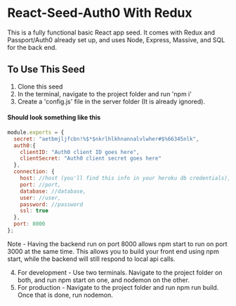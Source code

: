 # React-Seed-Auth0 With Redux

This is a fully functional basic React app seed. It comes with Redux and Passport/Auth0 already set up, and uses Node, Express, Massive, and SQL for the back end.

## To Use This Seed

1. Clone this seed
2. In the terminal, navigate to the project folder and run 'npm i'
3. Create a 'config.js' file in the server folder (It is already ignored).

#### Should look something like this
```javascript
module.exports = {
  secret: "aetbmjljfcbn!%$*$nkrlhlkhnannalvlwher#$%66345nlk",
  auth0:{
    clientID: "Auth0 client ID goes here",
    clientSecret: "Auth0 client secret goes here"
  },
  connection: {
    host: //host (you'll find this info in your heroku db credentials),
    port: //port,
    database: //database,
    user: //user,
    password: //password
    ssl: true
  },
  port: 8000
};
```
Note - Having the backend run on port 8000 allows npm start to run on port 3000 at the same time. This allows you to build your front end using npm start, while the backend will still respond to local api calls.

4. For development - Use two terminals. Navigate to the project folder on both, and run npm start on one, and nodemon on the other.
5. For production - Navigate to the project folder and run npm run build. Once that is done, run nodemon.
